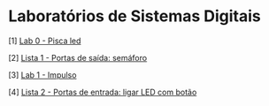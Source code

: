# Laboratórios de Sistemas Digitais

[1] [Lab 0 - Pisca led](./p1-blink-led/)

[2] [Lista 1 - Portas de saída: semáforo](./p2-traffic-light/)

[3] [Lab 1 - Impulso](./p3-impulse/)

[4] [Lista 2 - Portas de entrada: ligar LED com botão](./p4-button-led/)



